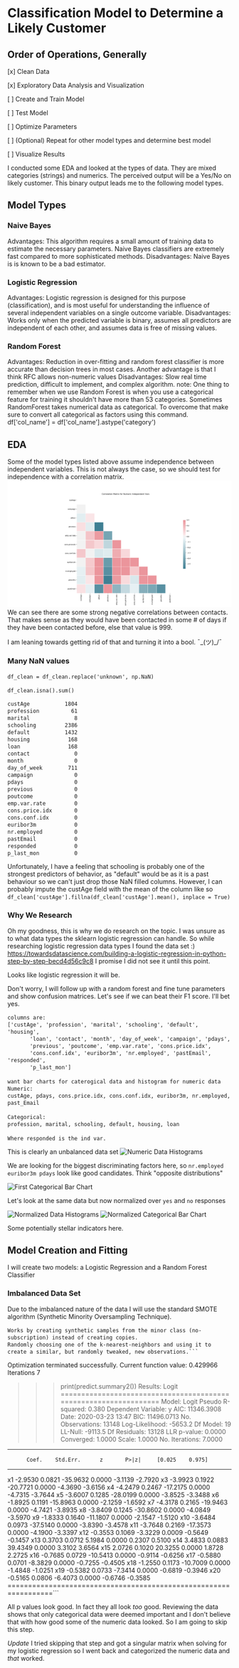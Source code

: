 # Classification Model to Determine a Likely Customer

## Order of Operations, Generally
[x] Clean Data

[x] Exploratory Data Analysis and Visualization

[ ] Create and Train Model

[ ] Test Model

[ ] Optimize Parameters

[ ] (Optional) Repeat for other model types and determine best model

[ ] Visualize Results

I conducted some EDA and looked at the types of data. They are mixed categories (strings) and numerics. The perceived output will be a Yes/No on likely customer. 
This binary output leads me to the following model types.

## Model Types
### Naive Bayes
Advantages: This algorithm requires a small amount of training data to estimate the necessary parameters.
Naive Bayes classifiers are extremely fast compared to more sophisticated methods.
Disadvantages: Naive Bayes is is known to be a bad estimator.

### Logistic Regression
Advantages: Logistic regression is designed for this purpose (classification), and is most useful for understanding the influence of several independent variables
on a single outcome variable.
Disadvantages: Works only when the predicted variable is binary, assumes all predictors are independent of each other, and assumes data is free of missing values.

### Random Forest 
Advantages: Reduction in over-fitting and random forest classifier is more accurate than decision trees in most cases.
Another advantage is that I think RFC allows non-numeric values
Disadvantages: Slow real time prediction, difficult to implement, and complex algorithm.
note:
One thing to remember when we use Random Forest is when you use a categorical feature for training it shouldn't have more than 53 categories. 
Sometimes RandomForest takes numerical data as categorical. To overcome that make sure to convert all categorical as factors using this command.
df['col_name'] = df['col_name'].astype('category')

## EDA
Some of the model types listed above assume independence between independent variables. This is not always the case, so we should test for independence with a correlation matrix.
![Correlation Matrix](Corr_Matrix.png)
We can see there are some strong negative correlations between contacts. That makes sense as they would have been contacted in some # of days if they have been contacted before, else that value is 999.

I am leaning towards getting rid of that and turning it into a bool. ˉ\_(ツ)_/ˉ

### Many NaN values
```df_clean = df_clean.replace('unknown', np.NaN)```

```df_clean.isna().sum()```

```
custAge           1804
profession          61
marital              8
schooling         2386
default           1432
housing            168
loan               168
contact              0
month                0
day_of_week        711
campaign             0
pdays                0
previous             0
poutcome             0
emp.var.rate         0
cons.price.idx       0
cons.conf.idx        0
euribor3m            0
nr.employed          0
pastEmail            0
responded            0
p_last_mon           0
```

Unfortunately, I have a feeling that schooling is probably one of the strongest predictors of behavior, as "default" would be as it is a past behaviour so we can't just drop those NaN filled columns.
However, I can probably impute the custAge field with the mean of the column like so `df_clean['custAge'].fillna(df_clean['custAge'].mean(), inplace = True)`

### Why We Research
Oh my goodness, this is why we do research on the topic. I was unsure as to what data types the sklearn logistic regression can handle. So while researching logistic regression data types I found the data set :)
https://towardsdatascience.com/building-a-logistic-regression-in-python-step-by-step-becd4d56c9c8
I promise I did not see it until this point.

Looks like logistic regression it will be.

Don't worry, I will follow up with a random forest and fine tune parameters and show confusion matrices. Let's see if we can beat their F1 score. I'll bet yes.

```
columns are:
['custAge', 'profession', 'marital', 'schooling', 'default', 'housing',
       'loan', 'contact', 'month', 'day_of_week', 'campaign', 'pdays',
       'previous', 'poutcome', 'emp.var.rate', 'cons.price.idx',
       'cons.conf.idx', 'euribor3m', 'nr.employed', 'pastEmail', 'responded',
       'p_last_mon']

want bar charts for caterogical data and histogram for numeric data
Numeric:
custAge, pdays, cons.price.idx, cons.conf.idx, euribor3m, nr.employed, past_Email

Categorical:
profession, marital, schooling, default, housing, loan

Where responded is the ind var.
```

This is clearly an unbalanced data set
![Numeric Data Histograms](EDA_hist.png)

We are looking for the biggest discriminating factors here, so `nr.employed euribor3m pdays` look like good candidates. Think "opposite distributions" 

![First Categorical Bar Chart](EDA_bar.png)

Let's look at the same data but now normalized over `yes` and `no` responses

![Normalized Data Histograms](EDA_hist_normed.png)
![Normalized Categorical Bar Chart](EDA_bar_normed.png)

Some potentially stellar indicators here.

## Model Creation and Fitting
I will create two models: a Logistic Regression and a Random Forest Classifier
### Imbalanced Data Set
Due to the imbalanced nature of the data I will use the standard SMOTE algorithm (Synthetic Minority Oversampling Technique). 
```At a high level, SMOTE:
Works by creating synthetic samples from the minor class (no-subscription) instead of creating copies.
Randomly choosing one of the k-nearest-neighbors and using it to create a similar, but randomly tweaked, new observations.```

```
Optimization terminated successfully.
         Current function value: 0.429966
         Iterations 7
>>> print(predict.summary2())
                         Results: Logit
=================================================================
Model:              Logit            Pseudo R-squared: 0.380
Dependent Variable: y                AIC:              11346.3908
Date:               2020-03-23 13:47 BIC:              11496.0713
No. Observations:   13148            Log-Likelihood:   -5653.2
Df Model:           19               LL-Null:          -9113.5
Df Residuals:       13128            LLR p-value:      0.0000
Converged:          1.0000           Scale:            1.0000
No. Iterations:     7.0000
-------------------------------------------------------------------
          Coef.    Std.Err.      z       P>|z|     [0.025    0.975]
-------------------------------------------------------------------
x1       -2.9530     0.0821   -35.9632   0.0000   -3.1139   -2.7920
x3       -3.9923     0.1922   -20.7721   0.0000   -4.3690   -3.6156
x4       -4.2479     0.2467   -17.2175   0.0000   -4.7315   -3.7644
x5       -3.6007     0.1285   -28.0199   0.0000   -3.8525   -3.3488
x6       -1.8925     0.1191   -15.8963   0.0000   -2.1259   -1.6592
x7       -4.3178     0.2165   -19.9463   0.0000   -4.7421   -3.8935
x8       -3.8409     0.1245   -30.8602   0.0000   -4.0849   -3.5970
x9       -1.8333     0.1640   -11.1807   0.0000   -2.1547   -1.5120
x10      -3.6484     0.0973   -37.5140   0.0000   -3.8390   -3.4578
x11      -3.7648     0.2169   -17.3573   0.0000   -4.1900   -3.3397
x12      -0.3553     0.1069    -3.3229   0.0009   -0.5649   -0.1457
x13       0.3703     0.0712     5.1984   0.0000    0.2307    0.5100
x14       3.4833     0.0883    39.4349   0.0000    3.3102    3.6564
x15       2.0726     0.1020    20.3255   0.0000    1.8728    2.2725
x16      -0.7685     0.0729   -10.5413   0.0000   -0.9114   -0.6256
x17      -0.5880     0.0701    -8.3829   0.0000   -0.7255   -0.4505
x18      -1.2550     0.1173   -10.7009   0.0000   -1.4848   -1.0251
x19      -0.5382     0.0733    -7.3414   0.0000   -0.6819   -0.3946
x20      -0.5165     0.0806    -6.4073   0.0000   -0.6746   -0.3585
=================================================================```

All p values look good. In fact they all look *too* good. Reviewing the data shows that only categorical data were deemed important and I don't believe that with how good some of the numeric data looked. So I am going to skip this step.

*Update* I tried skipping that step and got a singular matrix when solving for my logistic regression so I went back and categorized the numeric data and *that* worked.

